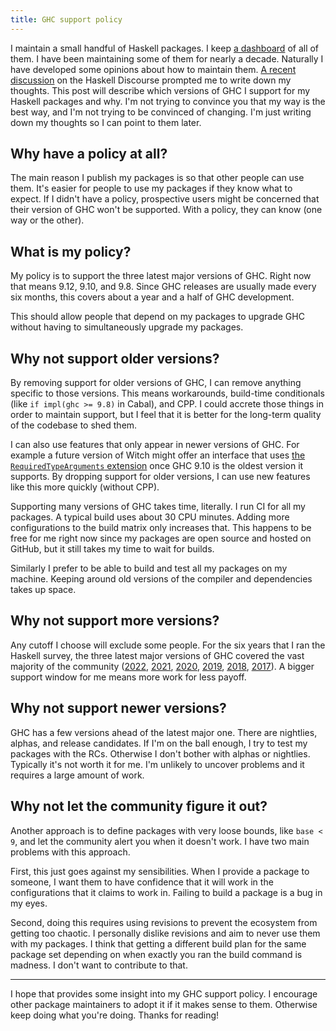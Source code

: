 ```yaml
---
title: GHC support policy
---
```


I maintain a small handful of Haskell packages.
I keep [a dashboard](https://github.com/tfausak/haskell-packages/blob/060d4bdd9384973fd70ecb8ecc8510ead3e6c5cc/README.md) of all of them.
I have been maintaining some of them for nearly a decade.
Naturally I have developed some opinions about how to maintain them.
[A recent discussion](https://discourse.haskell.org/t/how-much-effort-does-backwards-compatibility-require-from-library-authors/11584) on the Haskell Discourse prompted me to write down my thoughts.
This post will describe which versions of GHC I support for my Haskell packages and why.
I'm not trying to convince you that my way is the best way, and I'm not trying to be convinced of changing.
I'm just writing down my thoughts so I can point to them later.

## Why have a policy at all?

The main reason I publish my packages is so that other people can use them.
It's easier for people to use my packages if they know what to expect.
If I didn't have a policy, prospective users might be concerned that their version of GHC won't be supported.
With a policy, they can know (one way or the other).

## What is my policy?

My policy is to support the three latest major versions of GHC.
Right now that means 9.12, 9.10, and 9.8.
Since GHC releases are usually made every six months, this covers about a year and a half of GHC development.

This should allow people that depend on my packages to upgrade GHC without having to simultaneously upgrade my packages.

## Why not support older versions?

By removing support for older versions of GHC, I can remove anything specific to those versions.
This means workarounds, build-time conditionals (like `if impl(ghc >= 9.8)` in Cabal), and CPP.
I could accrete those things in order to maintain support, but I feel that it is better for the long-term quality of the codebase to shed them.

I can also use features that only appear in newer versions of GHC.
For example a future version of Witch might offer an interface that uses [the `RequiredTypeArguments` extension](https://downloads.haskell.org/~ghc/9.12.1/docs/users_guide/exts/required_type_arguments.html) once GHC 9.10 is the oldest version it supports.
By dropping support for older versions, I can use new features like this more quickly (without CPP).

Supporting many versions of GHC takes time, literally.
I run CI for all my packages.
A typical build uses about 30 CPU minutes.
Adding more configurations to the build matrix only increases that.
This happens to be free for me right now since my packages are open source and hosted on GitHub, but it still takes my time to wait for builds.

Similarly I prefer to be able to build and test all my packages on my machine.
Keeping around old versions of the compiler and dependencies takes up space.

## Why not support more versions?

Any cutoff I choose will exclude some people.
For the six years that I ran the Haskell survey, the three latest major versions of GHC covered the vast majority of the community
([2022](https://taylor.fausak.me/2022/11/18/haskell-survey-results/#s2q4),
[2021](https://taylor.fausak.me/2021/11/16/haskell-survey-results/#s2q4),
[2020](https://taylor.fausak.me/2020/11/22/haskell-survey-results/#s2q4),
[2019](https://taylor.fausak.me/2019/11/16/haskell-survey-results/#s2q4),
[2018](https://taylor.fausak.me/2018/11/18/2018-state-of-haskell-survey-results/#question-035),
[2017](https://taylor.fausak.me/2017/11/15/2017-state-of-haskell-survey-results/#question-18)).
A bigger support window for me means more work for less payoff.

## Why not support newer versions?

GHC has a few versions ahead of the latest major one.
There are nightlies, alphas, and release candidates.
If I'm on the ball enough, I try to test my packages with the RCs.
Otherwise I don't bother with alphas or nightlies.
Typically it's not worth it for me.
I'm unlikely to uncover problems and it requires a large amount of work.

## Why not let the community figure it out?

Another approach is to define packages with very loose bounds, like `base < 9`, and let the community alert you when it doesn't work.
I have two main problems with this approach.

First, this just goes against my sensibilities.
When I provide a package to someone, I want them to have confidence that it will work in the configurations that it claims to work in.
Failing to build a package is a bug in my eyes.

Second, doing this requires using revisions to prevent the ecosystem from getting too chaotic.
I personally dislike revisions and aim to never use them with my packages.
I think that getting a different build plan for the same package set depending on when exactly you ran the build command is madness.
I don't want to contribute to that.

---

I hope that provides some insight into my GHC support policy.
I encourage other package maintainers to adopt it if it makes sense to them.
Otherwise keep doing what you're doing.
Thanks for reading!
